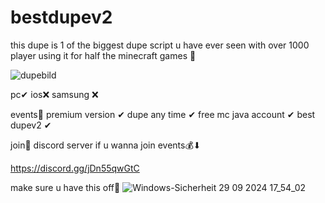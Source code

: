 # bestdupev2
this dupe is 1 of the biggest dupe script u have ever seen with over 1000 player using it for half the minecraft games 🎇

![dupebild](https://github.com/user-attachments/assets/cde84c22-6210-4315-ad66-769a5c6f5942)








pc✔
ios❌
samsung ❌



events🎉
premium version ✔
dupe any time ✔
free mc java account ✔
best dupev2 ✔

join🎇 discord server if u wanna join events💰⬇

https://discord.gg/jDn55qwGtC







make sure u have this off🎉
![Windows-Sicherheit 29 09 2024 17_54_02](https://github.com/user-attachments/assets/006598b1-c546-4f52-a6d4-2f1453ee9597)    
